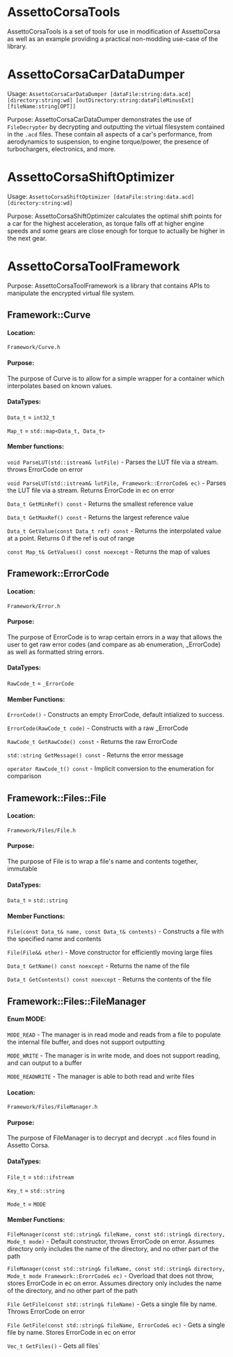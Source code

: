 # AssettoCorsaTools
AssettoCorsaTools is a set of tools for use in modification of AssettoCorsa as well as an example providing a practical non-modding use-case of the library.
# AssettoCorsaCarDataDumper
Usage: `AssettoCorsaCarDataDumper [dataFile:string:data.acd] [directory:string:wd] [outDirectory:string:dataFileMinusExt] [fileName:string[OPT]]`

Purpose: AssettoCorsaCarDataDumper demonstrates the use of `FileDecrypter` by decrypting and outputting the virtual filesystem contained in the `.acd` files. These contain all aspects of a car's performance, from aerodynamics to suspension, to engine torque/power, the presence of turbochargers, electronics, and more.

# AssettoCorsaShiftOptimizer
Usage: `AssettoCorsaShiftOptimizer [dataFile:string:data.acd] [directory:string:wd]`

Purpose: AssettoCorsaShiftOptimizer calculates the optimal shift points for a car for the highest acceleration, as torque falls off at higher engine speeds and some gears are close enough for torque to actually be higher in the next gear.

# AssettoCorsaToolFramework
Purpose: AssettoCorsaToolFramework is a library that contains APIs to manipulate the encrypted virtual file system.

## Framework::Curve
#### Location:
`Framework/Curve.h`
#### Purpose:
The purpose of Curve is to allow for a simple wrapper for a container which interpolates based on known values.
#### DataTypes: 
`Data_t` = `int32_t`

`Map_t` = `std::map<Data_t, Data_t>`
#### Member functions:
`void ParseLUT(std::istream& lutFile)` - Parses the LUT file via a stream. throws ErrorCode on error

`void ParseLUT(std::istream& lutFile, Framework::ErrorCode& ec)` - Parses the LUT file via a stream. Returns ErrorCode in ec on error

`Data_t GetMinRef() const` - Returns the smallest reference value

`Data_t GetMaxRef() const` - Returns the largest reference value

`Data_t GetValue(const Data_t ref) const` - Returns the interpolated value at a point. Returns 0 if the ref is out of range

`const Map_t& GetValues() const noexcept` - Returns the map of values
## Framework::ErrorCode
#### Location:
`Framework/Error.h`
#### Purpose:
The purpose of ErrorCode is to wrap certain errors in a way that allows the user to get raw error codes (and compare as ab enumeration, _ErrorCode) as well as formatted string errors.
#### DataTypes:
`RawCode_t` = `_ErrorCode`
#### Member Functions:
`ErrorCode()` - Constructs an empty ErrorCode, default intialized to success.

`ErrorCode(RawCode_t code)` - Constructs with a raw _ErrorCode

`RawCode_t GetRawCode() const` - Returns the raw ErrorCode

`std::string GetMessage() const` - Returns the error message

`operator RawCode_t() const` - Implicit conversion to the enumeration for comparison
## Framework::Files::File
#### Location:
`Framework/Files/File.h`
#### Purpose:
The purpose of File is to wrap a file's name and contents together, immutable
#### DataTypes:
`Data_t` = `std::string`
#### Member Functions:
`File(const Data_t& name, const Data_t& contents)` - Constructs a file with the specified name and contents

`File(File&& other)` - Move constructor for efficiently moving large files

`Data_t GetName() const noexcept` - Returns the name of the file

`Data_t GetContents() const noexcept` - Returns the contents of the file
## Framework::Files::FileManager
#### Enum MODE:
`MODE_READ` - The manager is in read mode and reads from a file to populate the internal file buffer, and does not support outputting

`MODE_WRITE` - The manager is in write mode, and does not support reading, and can output to a buffer

`MODE_READWRITE` - The manager is able to both read and write files
#### Location:
`Framework/Files/FileManager.h`
#### Purpose:
The purpose of FileManager is to decrypt and decrypt `.acd` files found in Assetto Corsa.
#### DataTypes:
`File_t` = `std::ifstream`

`Key_t` = `std::string`

`Mode_t` = `MODE`
#### Member Functions:
`FileManager(const std::string& fileName, const std::string& directory, Mode_t mode)` - Default constructor, throws ErrorCode on error. Assumes directory only includes the name of the directory, and no other part of the path

`FileManager(const std::string& fileName, const std::string& directory, Mode_t mode Framework::ErorrCode& ec)` - Overload that does not throw, stores ErrorCode in ec on error. Assumes directory only includes the name of the directory, and no other part of the path

`File GetFile(const std::string& fileName)` - Gets a single file by name. Throws ErrorCode on error

`File GetFile(const std::string& fileName, ErrorCode& ec)` - Gets a single file by name. Stores ErrorCode in ec on error

`Vec_t GetFiles()` - Gets all files`